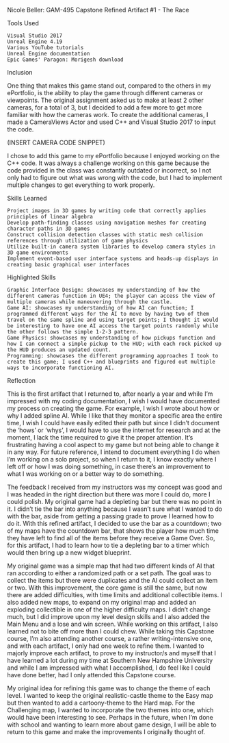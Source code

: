 Nicole Beller: GAM-495 Capstone
Refined Artifact #1 - The Race

Tools Used

    Visual Studio 2017
    Unreal Engine 4.19
    Various YouTube tutorials
    Unreal Engine documentation
    Epic Games' Paragon: Morigesh download

Inclusion

One thing that makes this game stand out, compared to the others in my ePortfolio, is the ability to play the game through different cameras or viewpoints. The original assignment asked us to make at least 2 other cameras, for a total of 3, but I decided to add a few more to get more familiar with how the cameras work. To create the additional cameras, I made a CameraViews Actor and used C++ and Visual Studio 2017 to input the code.

(INSERT CAMERA CODE SNIPPET)

I chose to add this game to my ePortfolio because I enjoyed working on the C++ code. It was always a challenge working on this game because the code provided in the class was constantly outdated or incorrect, so I not only had to figure out what was wrong with the code, but I had to implement multiple changes to get everything to work properly.

Skills Learned

    Project images in 3D games by writing code that correctly applies principles of linear algebra
    Develop path-finding classes using navigation meshes for creating character paths in 3D games
    Construct collision detection classes with static mesh collision references through utilization of game physics
    Utilize built-in camera system libraries to develop camera styles in 3D game environments
    Implement event-based user interface systems and heads-up displays in creating basic graphical user interfaces

Highlighted Skills

    Graphic Interface Design: showcases my understanding of how the different cameras function in UE4; the player can access the view of multiple cameras while maneuvering through the castle.
    Game AI: showcases my understanding of how AI can function; I programmed different ways for the AI to move by having two of them travel on the same spline and using target points; I thought it would be interesting to have one AI access the target points randomly while the other follows the simple 1-2-3 pattern.
    Game Physics: showcases my understanding of how pickups function and how I can connect a simple pickup to the HUD; with each rock picked up the HUD produces an updated count.
    Programming: showcases the different programming approaches I took to create this game; I used C++ and blueprints and figured out multiple ways to incorporate functioning AI.

Reflection

This is the first artifact that I returned to, after nearly a year and while I’m impressed with my coding documentation, I wish I would have documented my process on creating the game. For example, I wish I wrote about how or why I added spline AI. While I like that they monitor a specific area the entire time, I wish I could have easily edited their path but since I didn’t document the ‘hows’ or ‘whys’, I would have to use the internet for research and at the moment, I lack the time required to give it the proper attention. It’s frustrating having a cool aspect to my game but not being able to change it in any way. For future reference, I intend to document everything I do when I’m working on a solo project, so when I return to it, I know exactly where I left off or how I was doing something, in case there’s an improvement to what I was working on or a better way to do something.

The feedback I received from my instructors was my concept was good and I was headed in the right direction but there was more I could do, more I could polish. My original game had a depleting bar but there was no point in it. I didn’t tie the bar into anything because I wasn’t sure what I wanted to do with the bar, aside from getting a passing grade to prove I learned how to do it. With this refined artifact, I decided to use the bar as a countdown; two of my maps have the countdown bar, that shows the player how much time they have left to find all of the items before they receive a Game Over. So, for this artifact, I had to learn how to tie a depleting bar to a timer which would then bring up a new widget blueprint.

My original game was a simple map that had two different kinds of AI that ran according to either a randomized path or a set path. The goal was to collect the items but there were duplicates and the AI could collect an item or two. With this improvement, the core game is still the same, but now there are added difficulties, with time limits and additional collectible items. I also added new maps, to expand on my original map and added an exploding collectible in one of the higher difficulty maps. I didn’t change much, but I did improve upon my level design skills and I also added the Main Menu and a lose and win screen. While working on this artifact, I also learned not to bite off more than I could chew. While taking this Capstone course, I’m also attending another course, a rather writing-intensive one, and with each artifact, I only had one week to refine them. I wanted to majorly improve each artifact, to prove to my instructor/s and myself that I have learned a lot during my time at Southern New Hampshire University and while I am impressed with what I accomplished, I do feel like I could have done better, had I only attended this Capstone course.

My original idea for refining this game was to change the theme of each level. I wanted to keep the original realistic-castle theme to the Easy map but then wanted to add a cartoony-theme to the Hard map. For the Challenging map, I wanted to incorporate the two themes into one, which would have been interesting to see. Perhaps in the future, when I’m done with school and wanting to learn more about game design, I will be able to return to this game and make the improvements I originally thought of.
